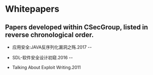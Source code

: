 # Whitepapers
Papers developed within CSecGroup, listed in reverse chronological order.
--

* 应用安全:JAVA反序列化漏洞之殇.2017
--

* SDL-软件安全设计初窥.2016
--
* Talking About Exploit Writing.2011
